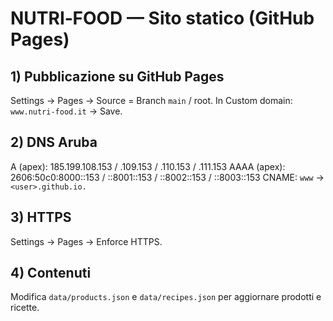 # NUTRI‑FOOD — Sito statico (GitHub Pages)
## 1) Pubblicazione su GitHub Pages
Settings → Pages → Source = Branch `main` / root. In Custom domain: `www.nutri-food.it` → Save.
## 2) DNS Aruba
A (apex): 185.199.108.153 / .109.153 / .110.153 / .111.153
AAAA (apex): 2606:50c0:8000::153 / ::8001::153 / ::8002::153 / ::8003::153
CNAME: `www` → `<user>.github.io.`
## 3) HTTPS
Settings → Pages → Enforce HTTPS.
## 4) Contenuti
Modifica `data/products.json` e `data/recipes.json` per aggiornare prodotti e ricette.
